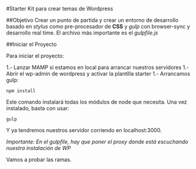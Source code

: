 #Starter Kit para crear temas de Wordpress

##Objetivo
Crear un punto de partida y crear un entorno de desarrollo basado en _stylus_ como pre-procesador de **CSS** y _gulp_ con browser-sync y desarrollo real time.
El archivo más importante es el _gulpfile.js_

##Iniciar el Proyecto

Para iniciar el proyecto:

1.- Lanzar MAMP si estamos en local para arrancar nuestros servidores
1.- Abrir el wp-admin de wordpress y activar la plantilla starter
1.- Arrancamos gulp:

```
npm install
```

Este comando instalará todas los módulos de node que necesita.
Una vez instalado, basta con usar:

```
gulp
```

Y ya tendremos nuestros servidor corriendo en localhost:3000.

_Importante: En el gulpfile, hay que poner el proxy donde está escuchando nuestra instalación de WP_

Vamos a probar las ramas.